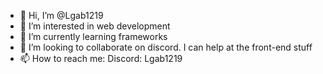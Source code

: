 - 👋 Hi, I’m @Lgab1219
- 👀 I’m interested in web development
- 🌱 I’m currently learning frameworks
- 💞️ I’m looking to collaborate on discord. I can help at the front-end stuff
- 📫 How to reach me: Discord: Lgab1219

<!---
Lgab1219/Lgab1219 is a ✨ special ✨ repository because its `README.md` (this file) appears on your GitHub profile.
You can click the Preview link to take a look at your changes.
--->
